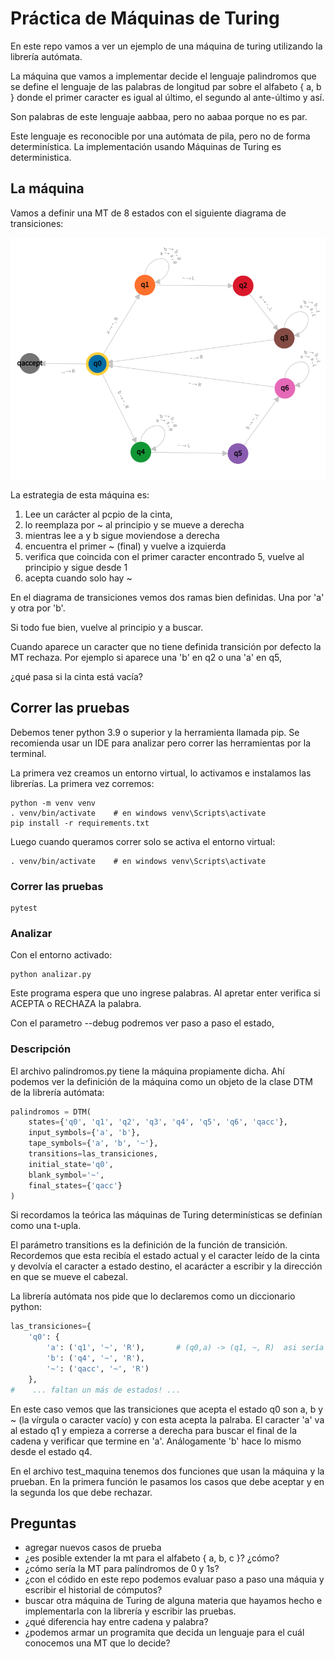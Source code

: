# Práctica de Máquinas de Turing

En este repo vamos a ver un ejemplo de una máquina de turing utilizando la librería autómata.

La máquina que vamos a implementar decide el lenguaje palindromos que se define el lenguaje de las palabras de longitud par sobre el alfabeto { a, b } donde el primer caracter es igual al último, el segundo al ante-último y así.

Son palabras de este lenguaje aabbaa, pero no aabaa porque no es par.

Este lenguaje es reconocible por una autómata de pila, pero no de forma determinística. La implementación usando Máquinas de Turing es deterministica.

## La máquina

Vamos a definir una MT de 8 estados con el siguiente diagrama de transiciones:

![Diagrama de transiciones](assets/diagrama-de-transiciones.png)

La estrategia de esta máquina es:
 
 1. Lee un carácter al pcpio de la cinta,
 2. lo reemplaza por ~ al principio y se mueve a derecha
 3. mientras lee a y b sigue moviendose a derecha
 3. encuentra el primer ~ (final) y vuelve a izquierda
 4. verifica que coincida con el primer caracter encontrado
 5, vuelve al principio y sigue desde 1
 6. acepta cuando solo hay ~

En el diagrama de transiciones vemos dos ramas bien definidas. Una por 'a' y otra por 'b'.

Si todo fue bien, vuelve al principio y a buscar. 

Cuando aparece un caracter que no tiene definida transición por defecto la MT rechaza. Por ejemplo si aparece una 'b' en q2 o una 'a' en q5,

¿qué pasa si la cinta está vacía?

## Correr las pruebas

Debemos tener python 3.9 o superior y la herramienta llamada pip. Se recomienda usar un IDE para analizar pero correr las herramientas por la terminal.

La primera vez creamos un entorno virtual, lo activamos e instalamos las librerías. La primera vez corremos:

```
python -m venv venv
. venv/bin/activate    # en windows venv\Scripts\activate
pip install -r requirements.txt
```

Luego cuando queramos correr solo se activa el entorno virtual:

```
. venv/bin/activate    # en windows venv\Scripts\activate
```


### Correr las pruebas

```
pytest
```

### Analizar

Con el entorno activado:

```
python analizar.py
```

Este programa espera que uno ingrese palabras. Al apretar enter verifica si ACEPTA o RECHAZA la palabra.

Con el parametro --debug podremos ver paso a paso el estado,

### Descripción

El archivo palindromos.py tiene la máquina propiamente dicha. Ahí podemos ver la definición de la máquina como un objeto de la clase DTM de la librería autómata:

```python
palindromos = DTM(
    states={'q0', 'q1', 'q2', 'q3', 'q4', 'q5', 'q6', 'qacc'},
    input_symbols={'a', 'b'},
    tape_symbols={'a', 'b', '~'},
    transitions=las_transiciones,
    initial_state='q0',
    blank_symbol='~',
    final_states={'qacc'}
)
```

Si recordamos la teórica las máquinas de Turing determinísticas se definían como una t-upla.

El parámetro transitions es la definición de la función de transición. Recordemos que esta recibía el estado actual y el caracter leído de la cinta y devolvía el caracter a estado destino, el acarácter a escribir y la dirección en que se mueve el cabezal.

La librería autómata nos pide que lo declaremos como un diccionario python:

```python
las_transiciones={
    'q0': {
        'a': ('q1', '~', 'R'),       # (q0,a) -> (q1, ~, R)  asi sería la transición como vimos en la teórica.
        'b': ('q4', '~', 'R'),
        '~': ('qacc', '~', 'R')
    },
#    ... faltan un más de estados! ...
```

En este caso vemos que las transiciones que acepta el estado q0 son a, b y ~ (la vírgula o caracter vacío) y con esta acepta la palraba. El caracter 'a' va al estado q1 y empieza a correrse a derecha para buscar el final de la cadena y verificar que termine en 'a'. Análogamente 'b' hace lo mismo desde el estado q4.

En el archivo test_maquina tenemos dos funciones que usan la máquina y la prueban. En la primera función le pasamos los casos que debe aceptar y en la segunda los que debe rechazar.

## Preguntas

- agregar nuevos casos de prueba
- ¿es posible extender la mt para el alfabeto { a, b, c }? ¿cómo?
- ¿cómo sería la MT para palíndromos de 0 y 1s?
- ¿con el códido en este repo podemos evaluar paso a paso una máquia y escribir el historial de cómputos?
- buscar otra máquina de Turing de alguna materia que hayamos hecho e implementarla con la librería y escribir las pruebas.
- ¿qué diferencia hay entre cadena y palabra?
- ¿podemos armar un programita que decida un lenguaje para el cuál conocemos una MT que lo decide?
